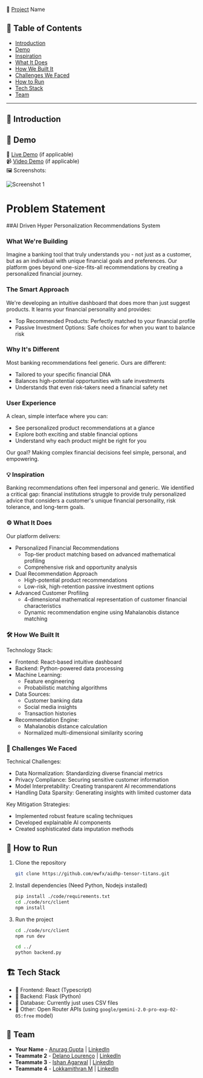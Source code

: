 🚀 [Project](Project) Name

## 📌 Table of Contents
- [Introduction](#introduction)
- [Demo](#demo)
- [Inspiration](#inspiration)
- [What It Does](#what-it-does)
- [How We Built It](#how-we-built-it)
- [Challenges We Faced](#challenges-we-faced)
- [How to Run](#how-to-run)
- [Tech Stack](#tech-stack)
- [Team](#team)

---

## 🎯 Introduction

## 🎥 Demo
🔗 [Live Demo](#) (if applicable)  
📹 [Video Demo](#) (if applicable)  
🖼️ Screenshots:

![Screenshot 1](link-to-image)

# Problem Statement
##AI Driven Hyper Personalization Recommendations System

### What We're Building
Imagine a banking tool that truly understands you - not just as a customer, but as an individual with unique financial goals and preferences. Our platform goes beyond one-size-fits-all recommendations by creating a personalized financial journey.

### The Smart Approach
We're developing an intuitive dashboard that does more than just suggest products. It learns your financial personality and provides:
- Top Recommended Products: Perfectly matched to your financial profile
- Passive Investment Options: Safe choices for when you want to balance risk

### Why It's Different
Most banking recommendations feel generic. Ours are different:
- Tailored to your specific financial DNA
- Balances high-potential opportunities with safe investments
- Understands that even risk-takers need a financial safety net

### User Experience
A clean, simple interface where you can:
- See personalized product recommendations at a glance
- Explore both exciting and stable financial options
- Understand why each product might be right for you

Our goal? Making complex financial decisions feel simple, personal, and empowering.

### 💡 Inspiration
Banking recommendations often feel impersonal and generic. We identified a critical gap: financial institutions struggle to provide truly personalized advice that considers a customer's unique financial personality, risk tolerance, and long-term goals.

### ⚙️ What It Does
Our platform delivers:
- Personalized Financial Recommendations
  - Top-tier product matching based on advanced mathematical profiling
  - Comprehensive risk and opportunity analysis
- Dual Recommendation Approach
  - High-potential product recommendations
  - Low-risk, high-retention passive investment options
- Advanced Customer Profiling
  - 4-dimensional mathematical representation of customer financial characteristics
  - Dynamic recommendation engine using Mahalanobis distance matching

### 🛠️ How We Built It
Technology Stack:
- Frontend: React-based intuitive dashboard
- Backend: Python-powered data processing
- Machine Learning: 
  - Feature engineering
  - Probabilistic matching algorithms
- Data Sources: 
  - Customer banking data
  - Social media insights
  - Transaction histories
- Recommendation Engine: 
  - Mahalanobis distance calculation
  - Normalized multi-dimensional similarity scoring

### 🚧 Challenges We Faced
Technical Challenges:
- Data Normalization: Standardizing diverse financial metrics
- Privacy Compliance: Securing sensitive customer information
- Model Interpretability: Creating transparent AI recommendations
- Handling Data Sparsity: Generating insights with limited customer data

Key Mitigation Strategies:
- Implemented robust feature scaling techniques
- Developed explainable AI components
- Created sophisticated data imputation methods

## 🏃 How to Run
1. Clone the repository  
   ```sh
   git clone https://github.com/ewfx/aidhp-tensor-titans.git
   ```
2. Install dependencies   (Need Python, Nodejs installed)
   ```sh
   pip install ./code/requirements.txt
   cd ./code/src/client
   npm install
   ```
3. Run the project  
   ```sh
   cd ./code/src/client
   npm run dev
   
   cd ../
   python backend.py
   ```

## 🏗️ Tech Stack
- 🔹 Frontend: React (Typescript)
- 🔹 Backend: Flask (Python)
- 🔹 Database: Currently just uses CSV files
- 🔹 Other: Open Router APIs (using `google/gemini-2.0-pro-exp-02-05:free` model)

## 👥 Team
- **Your Name** - [Anurag Gupta](https://github.com/guptaanurag2106) | [LinkedIn](#)
- **Teammate 2** - [Delano Lourenco](https://github.com/3ddelano) | [LinkedIn](#)
- **Teammate 3** - [Ishan Agarwal](https://github.com/ishan0709) | [LinkedIn](#)
- **Teammate 4** - [Lokkamithran M](https://github.com/Lokkamithran) | [LinkedIn](#)
